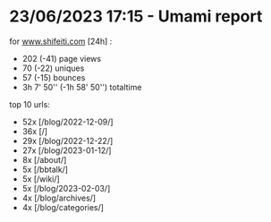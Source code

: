 # 23/06/2023 17:15 - Umami report
for www.shifeiti.com [24h] :

 - 202 (-41) page views
 - 70 (-22) uniques
 - 57 (-15) bounces
 - 3h 7' 50'' (-1h 58' 50'') totaltime


top 10 urls:
 - 52x [/blog/2022-12-09/]
 - 36x [/]
 - 29x [/blog/2022-12-22/]
 - 27x [/blog/2023-01-12/]
 - 8x [/about/]
 - 5x [/bbtalk/]
 - 5x [/wiki/]
 - 5x [/blog/2023-02-03/]
 - 4x [/blog/archives/]
 - 4x [/blog/categories/]



